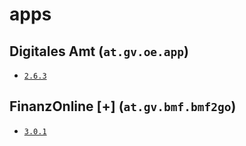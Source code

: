 # apps

## Digitales Amt (`at.gv.oe.app`)

* [`2.6.3`](https://anonfiles.com/Ff62bcv6z7/at_gv_oe_app_2_6_3_patched_apk)

## FinanzOnline [+] (`at.gv.bmf.bmf2go`)

* [`3.0.1`](https://anonfiles.com/50n5dfv3z3/at_gv_bmf_bmf2go_3_0_1_patched_apk)
